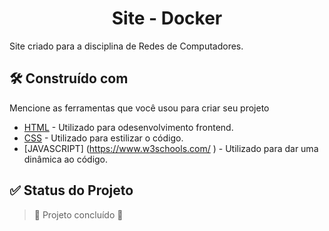 <h1 align="center">Site - Docker</h1>

<p> Site criado para a disciplina de Redes de Computadores.</p>

## 🛠️ Construído com

Mencione as ferramentas que você usou para criar seu projeto

* [HTML](https://www.w3schools.com/ ) - Utilizado para odesenvolvimento frontend.
* [CSS](https://www.w3schools.com/ ) - Utilizado para estilizar o código.
* [JAVASCRIPT] (https://www.w3schools.com/ ) - Utilizado para dar uma dinâmica ao código.

## ✅ Status do Projeto
> :construction: Projeto concluído :construction: